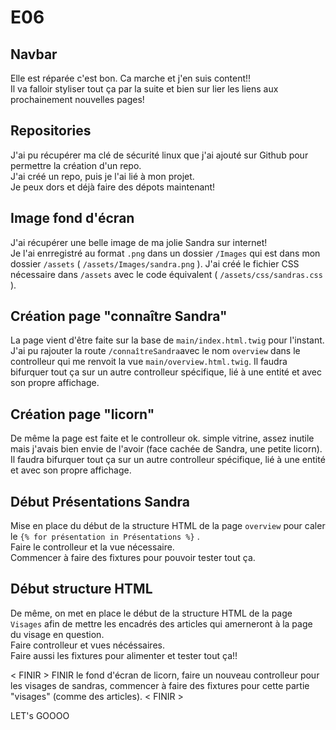 # E06

## Navbar

Elle est réparée c'est bon. Ca marche et j'en suis content!!  
Il va falloir styliser tout ça par la suite et bien sur lier les liens aux prochainement nouvelles pages!  

## Repositories

J'ai pu récupérer ma clé de sécurité linux que j'ai ajouté sur Github pour permettre la création d'un repo.  
J'ai créé un repo, puis je l'ai lié à mon projet.  
Je peux dors et déjà faire des dépots maintenant!  

## Image fond d'écran

J'ai récupérer une belle image de ma jolie Sandra sur internet!  
Je l'ai enrregistré au format ``` .png ``` dans un dossier ``` /Images ``` qui est dans mon dossier ``` /assets ``` ( ``` /assets/Images/sandra.png ``` ). J'ai créé le fichier CSS nécessaire dans ``` /assets ``` avec le code équivalent ( ``` /assets/css/sandras.css ``` ).

## Création page "connaître Sandra"

La page vient d'être faite sur la base de ``` main/index.html.twig ``` pour l'instant. J'ai pu rajouter la route ``` /connaîtreSandra ```avec le nom ``` overview ``` dans le controlleur qui me renvoit la vue ``` main/overview.html.twig ```. Il faudra bifurquer tout ça sur un autre controlleur spécifique, lié à une entité et avec son propre affichage.

## Création page "licorn"

De même la page est faite et le controlleur ok. simple vitrine, assez inutile mais j'avais bien envie de l'avoir (face cachée de Sandra, une petite licorn).  Il faudra bifurquer tout ça sur un autre controlleur spécifique, lié à une entité et avec son propre affichage.

## Début Présentations Sandra

Mise en place du début de la structure HTML de la page ``` overview ``` pour caler le ``` {% for présentation in Présentations %} ``` .  
Faire le controlleur et la vue nécessaire.  
Commencer à faire des fixtures pour pouvoir tester tout ça.

## Début structure HTML

De même, on met en place le début de la structure HTML de la page ``` Visages ``` afin de mettre les encadrés des articles qui amerneront à la page du visage en question.  
Faire controlleur et vues nécéssaires.  
Faire aussi les fixtures pour alimenter et tester tout ça!!

< FINIR > FINIR le fond d'écran de licorn, faire un nouveau controlleur pour les visages de sandras, commencer à faire des fixtures pour cette partie "visages" (comme des articles). < FINIR >

LET's GOOOO